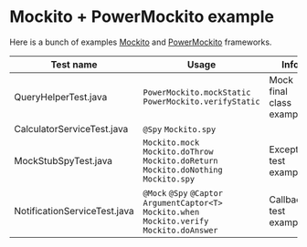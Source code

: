 Mockito + PowerMockito example
================================================

Here is a bunch of examples [Mockito](http://mockito.org) and [PowerMockito](https://github.com/jayway/powermock/wiki/MockitoUsage) frameworks.

| Test name | Usage | Info |
| ---------- | ---------- | ---------- |
| QueryHelperTest.java | `PowerMockito.mockStatic` `PowerMockito.verifyStatic` | Mock final class example |
| CalculatorServiceTest.java | `@Spy` `Mockito.spy` | |
| MockStubSpyTest.java | `Mockito.mock` `Mockito.doThrow` `Mockito.doReturn` `Mockito.doNothing` `Mockito.spy` | Exception test example |
|NotificationServiceTest.java| `@Mock` `@Spy` `@Captor` `ArgumentCaptor<T>` `Mockito.when` `Mockito.verify` `Mockito.doAnswer` | Callback test example |







